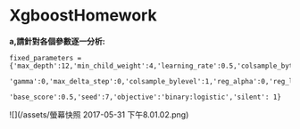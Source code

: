 # XgboostHomework

**a,請針對各個參數逐一分析:**

```
fixed_parameters = {'max_depth':12,'min_child_weight':4,'learning_rate':0.5,'colsample_bytree':0.8,'subsample':0.8,
               'gamma':0,'max_delta_step':0,'colsample_bylevel':1,'reg_alpha':0,'reg_lambda':1,'scale_pos_weight':1,
               'base_score':0.5,'seed':7,'objective':'binary:logistic','silent': 1}
```

![](/assets/螢幕快照 2017-05-31 下午8.01.02.png)

